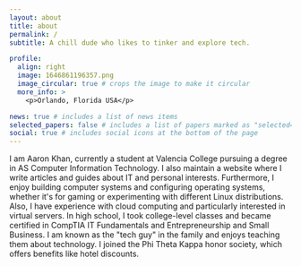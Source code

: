```yaml
---
layout: about
title: about
permalink: /
subtitle: A chill dude who likes to tinker and explore tech.

profile:
  align: right
  image: 1646861196357.png
  image_circular: true # crops the image to make it circular
  more_info: >
    <p>Orlando, Florida USA</p>

news: true # includes a list of news items
selected_papers: false # includes a list of papers marked as "selected={true}"
social: true # includes social icons at the bottom of the page
---
```


I am Aaron Khan, currently a student at Valencia College pursuing a degree in AS Computer Information Technology. I also maintain a website where I write articles and guides about IT and personal interests. Furthermore, I enjoy building computer systems and configuring operating systems, whether it's for gaming or experimenting with different Linux distributions. Also, I have experience with cloud computing and particularly interested in virtual servers. In high school, I took college-level classes and became certified in CompTIA IT Fundamentals and Entrepreneurship and Small Business. I am known as the "tech guy" in the family and enjoys teaching them about technology. I joined the Phi Theta Kappa honor society, which offers benefits like hotel discounts.
